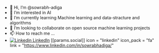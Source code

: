 - 👋 Hi, I’m @sowrabh-adiga
- 👀 I’m interested in AI
- 🌱 I’m currently learning Machine learning and data-stracture and algorithms
- 💞️ I’m looking to collaborate on open source machine learning projects
- 📫 How to reach me ... 
- [![Linkedin](https://i.stack.imgur.com/gVE0j.png) LinkedIn](https://www.linkedin.com/)
   [[params.social]]
    icon = "linkedin"
    icon_pack = "fa"
    link = "https://www.linkedin.com/in/sowrabhadiga/"

<!---
sowrabh-adiga/sowrabh-adiga is a ✨ special ✨ repository because its `README.md` (this file) appears on your GitHub profile.
You can click the Preview link to take a look at your changes.
--->
